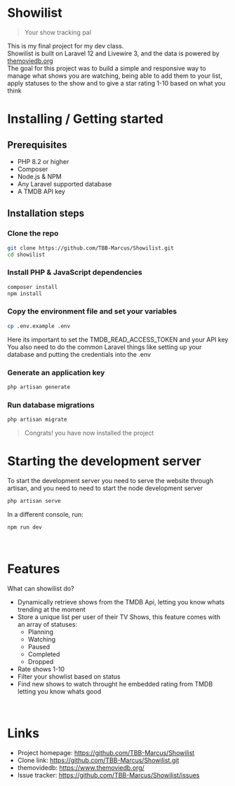 # Showilist
> Your show tracking pal 

This is my final project for my dev class. <br>
Showilist is built on Laravel 12 and Livewire 3, and the data is powered by <u><a href="themoviedb.org">themoviedb.org</a></u> <br>
The goal for this project was to build a simple and responsive way to manage what shows you are watching, being able to add them to your list, apply statuses to the show and to give a star rating 1-10 based on what you think <br>

# Installing / Getting started

## Prerequisites
- PHP 8.2 or higher
- Composer
- Node.js & NPM
- Any Laravel supported database
- A TMDB API key

## Installation steps

### **Clone the repo**
```bash
git clone https://github.com/TBB-Marcus/Showilist.git
cd showilist
```

### **Install PHP & JavaScript dependencies**
```bash
composer install
npm install
```

### **Copy the environment file and set your variables**
```bash
cp .env.example .env
```
Here its important to set the TMDB_READ_ACCESS_TOKEN and your API key <br>
You also need to do the common Laravel things like setting up your database and putting the credentials into the .env

### **Generate an application key**
```bash
php artisan generate
```

### **Run database migrations**
```bash
php artisan migrate
```

> Congrats! you have now installed the project

# Starting the development server
To start the development server you need to serve the website through artisan, and you need to need to start the node development server
```bash
php artisan serve
```
In a different console, run:
```bash
npm run dev
```
<br>

# Features
What can showilist do?
- Dynamically retrieve shows from the TMDB Api, letting you know whats trending at the moment
- Store a unique list per user of their TV Shows, this feature comes with an array of statuses:
    - Planning
    - Watching
    - Paused
    - Completed
    - Dropped
- Rate shows 1-10
- Filter your showlist based on status
- Find new shows to watch throught he embedded rating from TMDB letting you know whats good
<br>

# Links
- Project homepage: https://github.com/TBB-Marcus/Showilist
- Clone link: https://github.com/TBB-Marcus/Showilist.git
- themovidedb: https://www.themoviedb.org/
- Issue tracker: https://github.com/TBB-Marcus/Showilist/issues
